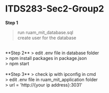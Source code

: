 # ITDS283-Sec2-Group2
**Step 1**
> run ruam_mit_database.sql <br>
> create user for the database <br>
<br>
**Step 2**
> edit .env file in database folder <br>
> npm install packages in package.json <br>
> npm start <br>
<br>
**Step 3**
> check ip with ipconfig in cmd <br>
> edit .env file in ruam_mit_application folder <br>
> url = 'http://{your ip address}:3031' <br>
